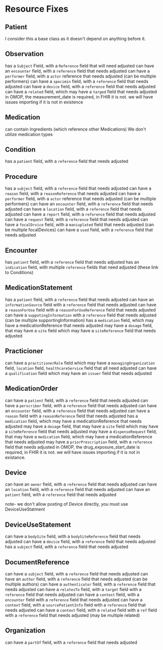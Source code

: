 # Resource Fixes

## Patient
I consider this a base class as it doesn't depend on anything before it. 

## Observation
has a `Subject` Field, with a `Reference` field that will need adjusted
can have an `encounter` field, with a `reference` field that needs adjusted
can have a `performer` field, with a `actor` reference that needs adjusted (can be multiple performers)
can have a `specimin` field, with a `reference` field that needs adjusted
can have a `device` field, with a `reference` field that needs adjusted
can have a `related` field, which may have a `targed` field that needs adjusted
in OMOP, the measurement_date is required, in FHIR it is not. we will have issues importing if it is not in existence

## Medication
can contain Ingredients (which reference other Medications)
We don't utilize medication types

## Condition
has a `patient` field, with a `reference` field that needs adjusted

## Procedure
has a `subject` field, with a `reference` field that needs adjusted
can have a `reason` field, with a `reasonReference` that needs adjusted
can have a `performer` field, with a `actor` reference that needs adjusted (can be multiple performers)
can have an `encounter` field, with a `reference` field that needs adjusted
can have a `location` field, with a `reference` field that needs adjusted
can have a `report` field, with a `reference` field that needs adjusted
can have a `request` field, with a `reference` field that needs adjusted
can have a `focalDrvice` field, with a `maniuplated` field that needs adjusted (can be multiple focalDevices)
can have a `used` field, with a `reference` field that needs adjusted

## Encounter
has `patient` field, with a `reference` field that needs adjusted
has an `indication` field, with multiple `reference` fields that need adjusted (these link to Conditions)

## MedicationStatement
has a `patient` field, with a `reference` field that needs adjusted
can have an `informationSource` field with a `reference` field that needs adjusted
can have a `reasonForUse` field with a `reasonForUseReference` field that needs adjusted
can have a `suppotingInformation` with a `reference` field that needs adjusted (can be multiple supportingInformation)
has a `medication` field, which may have a medicationReference that needs adjusted
may have a `dosage` field, that may have a `site` field which may have a `siteReference` field that needs adjusted

## Practicioner
can have a `practitionerRole` field which may have a `managingOrganization` field, `location` field, `healthcareService` field that all need adjusted
can have a `qualification` field which may have an `issuer` field that needs adjusted

## MedicationOrder
can have a `patient` field, with a `reference` field that needs adjusted
can have a `perscriber` field, with a `reference` field that needs adjusted
can have an `encounter` field, with a `reference` field that needs adjusted
can have a `reason` field with a `reasonReference` field that needs adjusted
has a `medication` field, which may have a medicationReference that needs adjusted
may have a `dosage` field, that may have a `site` field which may have a `siteReference` field that needs adjusted
may have a `dispenseRequest` field, that may have a `medication` field, which may have a medicationReference that needs adjusted
may have a `priorPrescription` field, with a `reference` field that needs adjusted
in OMOP, the drug_exposure_start_date is required, in FHIR it is not. we will have issues importing if it is not in existance. 

## Device
can have an `owner` field, with a `reference` field that needs adjusted
can have an `location` field, with a `reference` field that needs adjusted
can have an `patient` field, with a `reference` field that needs adjusted

note- we don't allow posting of Device directly, you must use DeviceUseStatment

## DeviceUseStatement
can have a `bodySite` field, with a `bodySiteReference` field that needs adjusted
can have a `device` field, with a `reference` field that needs adjusted
has a `subject` field, with a `reference` field that needs adjusted

## DocumentReference
can have a `subject` field, with a `reference` field that needs adjusted
can have an `author` field, with a `reference` field that needs adjusted (can be multiple authors)
can have a `authenticator` field, with a `reference` field that needs adjusted
can have a `relatesTo` field, with a `target` field with a `reference` field that needs adjusted
can have a `context` field, with a `encounter` field with a `reference` field that needs adjusted
can have a `context` field, with a `sourcePatientInfo` field with a `reference` field that needs adjusted
can have a `context` field, with a `related` field with a `ref` field with a `reference` field that needs adjusted (may be multiple related)

## Organization
can have a `partOf` field, with a `reference` field that needs adjusted